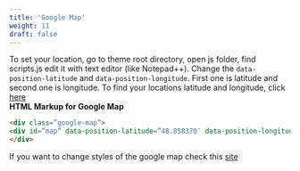 ```yaml
---
title: 'Google Map'
weight: 11
draft: false
---
```

 To set your location, go to theme root directory, open js folder, find scripts.js edit it with text editor (like Notepad++). Change the `data-position-latitude` and `data-position-longitude`. First one is latitude and second one is longitude. To find your locations latitude and longitude, click [here](https://www.latlong.net/)  
**HTML Markup for Google Map**

```html
<div class=”google-map”>
<div id=”map” data-position-latitude=”48.858370″ data-position-longitude=”2.294481″></div>
</div>
```

If you want to change styles of the google map check this [site](https://snazzymaps.com/)